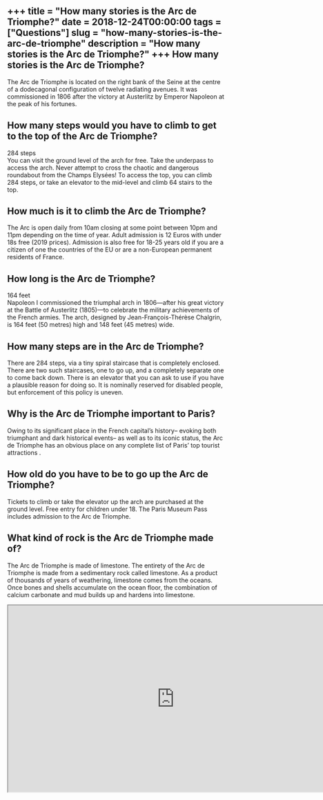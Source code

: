 +++
title = "How many stories is the Arc de Triomphe?"
date = 2018-12-24T00:00:00
tags = ["Questions"]
slug = "how-many-stories-is-the-arc-de-triomphe"
description = "How many stories is the Arc de Triomphe?"
+++
How many stories is the Arc de Triomphe?
----------------------------------------

The Arc de Triomphe is located on the right bank of the Seine at the centre of a dodecagonal configuration of twelve radiating avenues. It was commissioned in 1806 after the victory at Austerlitz by Emperor Napoleon at the peak of his fortunes.

How many steps would you have to climb to get to the top of the Arc de Triomphe?
--------------------------------------------------------------------------------

284 steps  
You can visit the ground level of the arch for free. Take the underpass to access the arch. Never attempt to cross the chaotic and dangerous roundabout from the Champs Elysées! To access the top, you can climb 284 steps, or take an elevator to the mid-level and climb 64 stairs to the top.

How much is it to climb the Arc de Triomphe?
--------------------------------------------

The Arc is open daily from 10am closing at some point between 10pm and 11pm depending on the time of year. Adult admission is 12 Euros with under 18s free (2019 prices). Admission is also free for 18-25 years old if you are a citizen of one the countries of the EU or are a non-European permanent residents of France.

How long is the Arc de Triomphe?
--------------------------------

164 feet  
Napoleon I commissioned the triumphal arch in 1806—after his great victory at the Battle of Austerlitz (1805)—to celebrate the military achievements of the French armies. The arch, designed by Jean-François-Thérèse Chalgrin, is 164 feet (50 metres) high and 148 feet (45 metres) wide.

How many steps are in the Arc de Triomphe?
------------------------------------------

There are 284 steps, via a tiny spiral staircase that is completely enclosed. There are two such staircases, one to go up, and a completely separate one to come back down. There is an elevator that you can ask to use if you have a plausible reason for doing so. It is nominally reserved for disabled people, but enforcement of this policy is uneven.

Why is the Arc de Triomphe important to Paris?
----------------------------------------------

Owing to its significant place in the French capital’s history– evoking both triumphant and dark historical events– as well as to its iconic status, the Arc de Triomphe has an obvious place on any complete list of Paris’ top tourist attractions .

How old do you have to be to go up the Arc de Triomphe?
-------------------------------------------------------

Tickets to climb or take the elevator up the arch are purchased at the ground level. Free entry for children under 18. The Paris Museum Pass includes admission to the Arc de Triomphe.

What kind of rock is the Arc de Triomphe made of?
-------------------------------------------------

The Arc de Triomphe is made of limestone. The entirety of the Arc de Triomphe is made from a sedimentary rock called limestone. As a product of thousands of years of weathering, limestone comes from the oceans. Once bones and shells accumulate on the ocean floor, the combination of calcium carbonate and mud builds up and hardens into limestone.

<iframe allow="accelerometer; autoplay; clipboard-write; encrypted-media; gyroscope; picture-in-picture" allowfullscreen="" class="__youtube_prefs__  epyt-is-override  no-lazyload" data-no-lazy="1" data-origheight="433" data-origwidth="770" data-skipgform_ajax_framebjll="" height="433" id="_ytid_32599" loading="lazy" src="https://www.youtube.com/embed/3J5bGlMvOa0?enablejsapi=1&autoplay=0&cc_load_policy=0&cc_lang_pref=&iv_load_policy=1&loop=0&modestbranding=0&rel=1&fs=1&playsinline=0&autohide=2&theme=dark&color=red&controls=1&" title="YouTube player" width="770"></iframe>